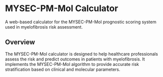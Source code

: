 # MYSEC-PM-Mol Calculator

A web-based calculator for the MYSEC-PM-Mol prognostic scoring system used in myelofibrosis risk assessment.

## Overview

The MYSEC-PM-Mol calculator is designed to help healthcare professionals assess the risk and predict outcomes in patients with myelofibrosis. It implements the MYSEC-PM-Mol algorithm to provide accurate risk stratification based on clinical and molecular parameters.